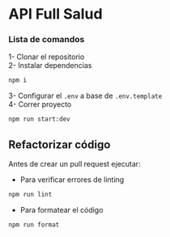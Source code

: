 # API Full Salud 
### Lista de comandos 
1- Clonar el repositorio  
2- Instalar dependencias   
```bash
npm i
```
3- Configurar el `.env` a base de `.env.template`  
4- Correr proyecto 
```bash
npm run start:dev
```

## Refactorizar código
Antes de crear un pull request ejecutar:
- Para verificar errores de linting
```bash
npm run lint
```
- Para formatear el código
```bash
npm run format
```